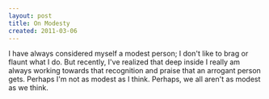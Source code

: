 ```yaml
---
layout: post
title: On Modesty
created: 2011-03-06
---
```

I have always considered myself a modest person; I don't like to brag or flaunt what I do. But recently, I've realized that deep inside I really am always working towards that recognition and praise that an arrogant person gets. Perhaps I'm not as modest as I think. Perhaps, we all aren't as modest as we think.
